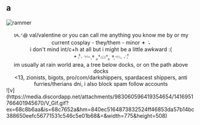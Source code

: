 ## a
![rammer](https://media.discordapp.net/attachments/983060596419354654/1411742673437724803/Tumblr_l_117320297504698.gif?ex=68c83852&is=68c6e6d2&hm=e3f13cc8b66b93e44ab2d9dbd7e2c95e1396561a21950ccfa8b28389c4c58d56&=&width=600&height=300)
<center> ᝰ.ᐟ꩜ val/valentine or you can call me anything you know me by or my current cosplay - they/them - minor 𖥔 ݁ ˖ </center>
<center> i don't mind int/c+h at all but i might be a little awkward :( </center>
<center> * ‧̍̊˙· 𓆝.° ｡˚𓆛˚｡ °.𓆞 ·˙‧̍̊ </center>
<center> im usually at rain world area, a tree below docks, or on the path above docks </center>
<center> <13, zionists, bigots, pro/com/darkshippers, spardacest shippers, anti furries/therians dni, i also block spam follow accounts </center>
![v](https://media.discordapp.net/attachments/983060596419354654/1416951766401945670/V_Gif.gif?ex=68c8b6aa&is=68c7652a&hm=840ec5164873832524ff46853da57b14bc388650eefc56771531c546c5e01b68&=&width=775&height=508)
